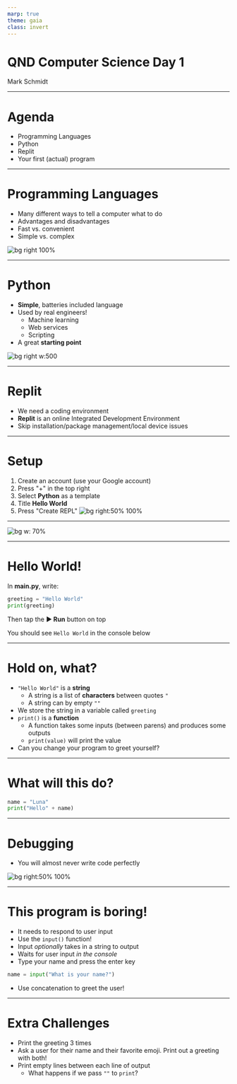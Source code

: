 ```yaml
---
marp: true
theme: gaia
class: invert
---
```


# QND Computer Science Day 1 
Mark Schmidt

---

# Agenda

- Programming Languages
- Python
- Replit
- Your first (actual) program

---

# Programming Languages

- Many different ways to tell a computer what to do
- Advantages and disadvantages
- Fast vs. convenient
- Simple vs. complex

![bg right 100%](../assets/assembly.png)

---

# Python

- **Simple**, batteries included language
- Used by real engineers!
  - Machine learning
  - Web services
  - Scripting
- A great **starting point**

![bg right w:500](../assets/python.webp)

--- 

# Replit

- We need a coding environment
- **Replit** is an online Integrated Development Environment
- Skip installation/package management/local device issues 

---

# Setup

1. Create an account (use your Google account)
2.  Press "+" in the top right
3.  Select **Python** as a template
4.  Title **Hello World**
5.  Press "Create REPL"
![bg right:50% 100%](../assets/repl-setup.png)

---

![bg w: 70%](../assets/repl-screen.png)

---

# Hello World!

In **main.py**, write:

```python
greeting = "Hello World"
print(greeting)
```

Then tap the **▶️ Run** button on top

You should see `Hello World` in the console below

---

# Hold on, what?

- `"Hello World"` is a **string**
  - A string is a list of **characters** between quotes `"`
  - A string can by empty `""`
- We store the string in a variable called `greeting`
- `print()` is a **function**
  - A function takes some inputs (between parens) and produces some outputs
  - `print(value)` will print the value  
- Can you change your program to greet yourself? 

---
# What will this do?

```python
name = "Luna"
print("Hello" + name)
```

<!-- -->
<!-- Gotcha: will print out "HelloLuna"
We need to add a space -->
<!-- + is the concatenation operator -->

---

# Debugging

- You will almost never write code perfectly

![bg right:50% 100%](../assets/debugging-meme.jpeg)

---
# This program is boring!

- It needs to respond to user input
- Use the `input()` function!
- Input *optionally* takes in a string to output
- Waits for user input *in the console*
- Type your name and press the enter key

```python
name = input("What is your name?")
```
- Use concatenation to greet the user!

---

# Extra Challenges

- Print the greeting 3 times
- Ask a user for their name and their favorite emoji. Print out a greeting with both!
- Print empty lines between each line of output
  - What happens if we pass `""` to `print`?